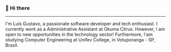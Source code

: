 ### 👋 Hi there
______________________________________________________________________________________________________________________________________
I'm Luis Gustavo, a passionate software developer and tech enthusiast. I currently work as a Administrative Assistant at Okuma Citrus. However, I am open to new opportunities in the technology sector! Furthermore, I'am studying Computer Engineering at Unifev College, in Votuporanga - SP, Brazil.
